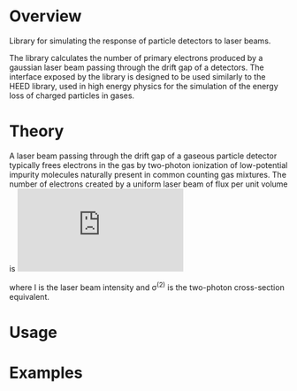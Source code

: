 # Overview

Library for simulating the response of particle detectors to laser beams.

The library calculates the number of primary electrons produced by a gaussian laser beam passing through the drift gap of a detectors. The interface exposed by the library is designed to be used similarly to the HEED library, used in high energy physics for the simulation of the energy loss of charged particles in gases.

# Theory

A laser beam passing through the drift gap of a gaseous particle detector typically frees electrons in the gas by two-photon ionization of low-potential impurity molecules naturally present in common counting gas mixtures. The number of electrons created by a uniform laser beam of flux per unit volume is
![equation](https://latex.codecogs.com/gif.latex?%5Cfrac%7BR%7D%7BV%7D%20%3D%20%5Cleft%28%5Cfrac%7B%5Clambda%7D%7Bhc%7D%5Cright%29%5E2%20I%5E2%20N%20%5Csigma%5E%7B%282%29%7D)

where I is the laser beam intensity and &sigma;<sup>(2)</sup> is the two-photon cross-section equivalent.

# Usage

# Examples